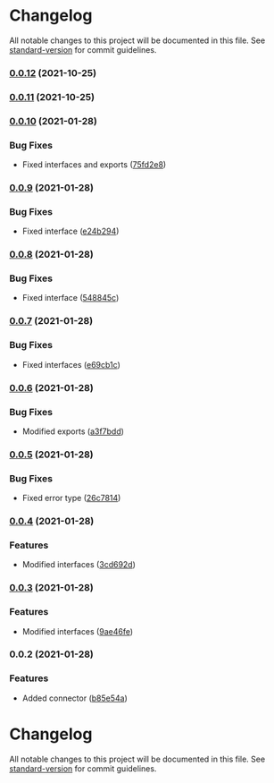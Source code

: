 # Changelog

All notable changes to this project will be documented in this file. See [standard-version](https://github.com/conventional-changelog/standard-version) for commit guidelines.

### [0.0.12](https://github.com/getunid/unid-wallet-sdk-base-connector/compare/v0.0.11...v0.0.12) (2021-10-25)

### [0.0.11](https://github.com/getunid/unid-wallet-sdk-base-connector/compare/v0.0.10...v0.0.11) (2021-10-25)

### [0.0.10](https://github.com/getunid/unid-wallet-sdk-base-connector/compare/v0.0.9...v0.0.10) (2021-01-28)


### Bug Fixes

* Fixed interfaces and exports ([75fd2e8](https://github.com/getunid/unid-wallet-sdk-base-connector/commit/75fd2e8495ae32a7d8182e4b9807a334d585f3d4))

### [0.0.9](https://github.com/getunid/unid-wallet-sdk-base-connector/compare/v0.0.8...v0.0.9) (2021-01-28)


### Bug Fixes

* Fixed interface ([e24b294](https://github.com/getunid/unid-wallet-sdk-base-connector/commit/e24b2942def3dc9120194bf788ddee38d3b84c5f))

### [0.0.8](https://github.com/getunid/unid-wallet-sdk-base-connector/compare/v0.0.7...v0.0.8) (2021-01-28)


### Bug Fixes

* Fixed interface ([548845c](https://github.com/getunid/unid-wallet-sdk-base-connector/commit/548845cb715093d067ec4f2d07a55558b6fa5e56))

### [0.0.7](https://github.com/getunid/unid-wallet-sdk-base-connector/compare/v0.0.6...v0.0.7) (2021-01-28)


### Bug Fixes

* Fixed interfaces ([e69cb1c](https://github.com/getunid/unid-wallet-sdk-base-connector/commit/e69cb1c920f68bca7e5432b1d4eafeac76423a69))

### [0.0.6](https://github.com/getunid/unid-wallet-sdk-base-connector/compare/v0.0.5...v0.0.6) (2021-01-28)


### Bug Fixes

* Modified exports ([a3f7bdd](https://github.com/getunid/unid-wallet-sdk-base-connector/commit/a3f7bdd4b6220bdb8b601885d5acfe14332410f8))

### [0.0.5](https://github.com/getunid/unid-wallet-sdk-base-connector/compare/v0.0.4...v0.0.5) (2021-01-28)


### Bug Fixes

* Fixed error type ([26c7814](https://github.com/getunid/unid-wallet-sdk-base-connector/commit/26c781467854ad23c62b5ac5340eb34f4cf2687a))

### [0.0.4](https://github.com/getunid/unid-wallet-sdk-base-connector/compare/v0.0.3...v0.0.4) (2021-01-28)


### Features

* Modified interfaces ([3cd692d](https://github.com/getunid/unid-wallet-sdk-base-connector/commit/3cd692d6d62f1a6e04cff198f46c464bb0975f77))

### [0.0.3](https://github.com/getunid/unid-wallet-sdk-base-connector/compare/v0.0.2...v0.0.3) (2021-01-28)


### Features

* Modified interfaces ([9ae46fe](https://github.com/getunid/unid-wallet-sdk-base-connector/commit/9ae46fe821e6fa642fd2d69647028aaf72bc2157))

### 0.0.2 (2021-01-28)


### Features

* Added connector ([b85e54a](https://github.com/getunid/unid-wallet-sdk-base-connector/commit/b85e54ada7f25187226b9b8379ecef57186d21ca))

# Changelog

All notable changes to this project will be documented in this file. See [standard-version](https://github.com/conventional-changelog/standard-version) for commit guidelines.
